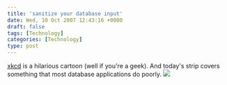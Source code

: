 ```yaml
---
title: 'sanitize your database input'
date: Wed, 10 Oct 2007 12:43:16 +0000
draft: false
tags: [Technology]
categories: [Technology]
type: post
---
```


[xkcd](http://www.xkcd.com/) is a hilarious cartoon (well if you're a geek). And today's strip covers something that most database applications do poorly. [![](http://imgs.xkcd.com/comics/exploits_of_a_mom.png)](http://xkcd.com/327/)